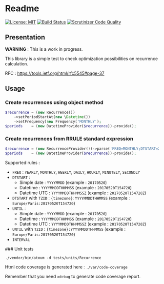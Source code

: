 # Readme
[![License: MIT](https://img.shields.io/badge/License-MIT-blue.svg)](https://opensource.org/licenses/MIT) 
[![Build Status](https://travis-ci.org/Samffy/recurrence.svg?branch=master)](https://travis-ci.org/Samffy/recurrence)
[![Scrutinizer Code Quality](https://scrutinizer-ci.com/g/Samffy/recurrence/badges/quality-score.png?b=master)](https://scrutinizer-ci.com/g/Samffy/recurrence/?branch=master)

## Presentation

**WARNING** : This is a work in progress.

This library is a simple test to check optimization possibilities on recurrence calculation. 

RFC : https://tools.ietf.org/html/rfc5545#page-37

## Usage

### Create recurrences using object method

```php
$recurrence = (new Recurrence())
    ->setPeriodStartAt(new \Datetime())
    ->setFrequency(new Frequency('MONTHLY');
$periods    = (new DatetimeProvider($recurrence))-provide();
```

### Create recurrences from RRULE standard expression

```php
$recurrence = (new RecurrenceProvider())->parse('FREQ=MONTHLY;DTSTART=20170521;INTERVAL=2');
$periods    = (new DatetimeProvider($recurrence))-provide();
```

Supported rules : 
- `FREQ` : `YEARLY`, `MONTHLY`, `WEEKLY`, `DAILY`, `HOURLY`, `MINUTELY`, `SECONDLY`
- `DTSTART` : 
    - Simple date : `YYYYMMDD` (example : `20170520`)
    - Datetime : `YYYYMMDDTHHMMSS` (example : `20170520T154720`)
    - Datetime UTC : `YYYYMMDDTHHMMSSZ` (example : `20170520T154720Z`)
- `DTSTART` with `TZID` : `{timezone}:YYYYMMDDTHHMMSS`  (example : `Europe/Paris:20170520T154720`)
- `UNTIL` : 
    - Simple date : `YYYYMMDD` (example : `20170520`)
    - Datetime : `YYYYMMDDTHHMMSS` (example : `20170520T154720`)
    - Datetime UTC : `YYYYMMDDTHHMMSSZ` (example : `20170520T154720Z`)
- `UNTIL` with `TZID` : `{timezone}:YYYYMMDDTHHMMSS`  (example : `Europe/Paris:20170520T154720`)
- `INTERVAL`

### Unit tests

```
./vendor/bin/atoum -d tests/units/Recurrence
```

Html code coverage is generated here : `./var/code-coverage`

Remember that you need `xdebug` to generate code coverage report.
